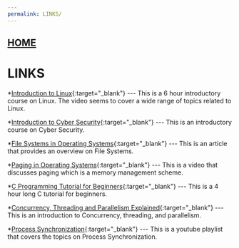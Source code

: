 ```yaml
---
permalink: LINKS/
---
```


## [HOME](../)

# LINKS

*[Introduction to Linux](https://www.youtube.com/watch?v=sWbUDq4S6Y8){:target="_blank"} ---
This is a 6 hour introductory course on Linux. The video seems to cover a wide range of topics related to Linux.

*[Introduction to Cyber Security](https://www.youtube.com/watch?v=z5nc9MDbvkw){:target="_blank"} ---
This is an introductory course on Cyber Security.

*[File Systems in Operating Systems](https://www.geeksforgeeks.org/file-systems-in-operating-system/){:target="_blank"} ---
This is an article that provides an overview on File Systems.

*[Paging in Operating Systems](https://www.youtube.com/watch?v=pJ6qrCB8pDw){:target="_blank"} ---
This is a video that discusses paging which is a memory management scheme.

*[C Programming Tutorial for Beginners](https://www.youtube.com/watch?v=KJgsSFOSQv0){:target="_blank"} ---
This is a 4 hour long C tutorial for beginners.

*[Concurrency, Threading and Parallelism Explained](https://www.youtube.com/watch?v=olYdb0DdGtM){:target="_blank"} ---
This is an introduction to Concurrency, threading, and parallelism.

*[Process Synchronization](https://www.youtube.com/watch?v=ph2awKa8r5Y&list=PLBlnK6fEyqRjDf_dmCEXgl6XjVKDDj0M2){:target="_blank"} ---
This is a youtube playlist that covers the topics on Process Synchronization.

